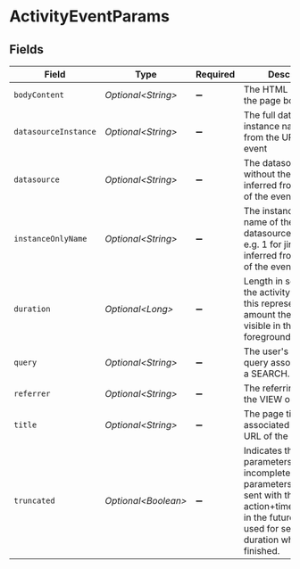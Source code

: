 # ActivityEventParams


## Fields

| Field                                                                                                                                                                                           | Type                                                                                                                                                                                            | Required                                                                                                                                                                                        | Description                                                                                                                                                                                     |
| ----------------------------------------------------------------------------------------------------------------------------------------------------------------------------------------------- | ----------------------------------------------------------------------------------------------------------------------------------------------------------------------------------------------- | ----------------------------------------------------------------------------------------------------------------------------------------------------------------------------------------------- | ----------------------------------------------------------------------------------------------------------------------------------------------------------------------------------------------- |
| `bodyContent`                                                                                                                                                                                   | *Optional\<String>*                                                                                                                                                                             | :heavy_minus_sign:                                                                                                                                                                              | The HTML content of the page body.                                                                                                                                                              |
| `datasourceInstance`                                                                                                                                                                            | *Optional\<String>*                                                                                                                                                                             | :heavy_minus_sign:                                                                                                                                                                              | The full datasource instance name inferred from the URL of the event                                                                                                                            |
| `datasource`                                                                                                                                                                                    | *Optional\<String>*                                                                                                                                                                             | :heavy_minus_sign:                                                                                                                                                                              | The datasource without the instance inferred from the URL of the event                                                                                                                          |
| `instanceOnlyName`                                                                                                                                                                              | *Optional\<String>*                                                                                                                                                                             | :heavy_minus_sign:                                                                                                                                                                              | The instance only name of the datasource instance, e.g. 1 for jira_1, inferred from the URL of the event                                                                                        |
| `duration`                                                                                                                                                                                      | *Optional\<Long>*                                                                                                                                                                               | :heavy_minus_sign:                                                                                                                                                                              | Length in seconds of the activity. For VIEWS, this represents the amount the page was visible in the foreground.                                                                                |
| `query`                                                                                                                                                                                         | *Optional\<String>*                                                                                                                                                                             | :heavy_minus_sign:                                                                                                                                                                              | The user's search query associated with a SEARCH.                                                                                                                                               |
| `referrer`                                                                                                                                                                                      | *Optional\<String>*                                                                                                                                                                             | :heavy_minus_sign:                                                                                                                                                                              | The referring URL of the VIEW or SEARCH.                                                                                                                                                        |
| `title`                                                                                                                                                                                         | *Optional\<String>*                                                                                                                                                                             | :heavy_minus_sign:                                                                                                                                                                              | The page title associated with the URL of the event                                                                                                                                             |
| `truncated`                                                                                                                                                                                     | *Optional\<Boolean>*                                                                                                                                                                            | :heavy_minus_sign:                                                                                                                                                                              | Indicates that the parameters are incomplete and more parameters may be sent with the same action+timestamp+URL in the future. This is used for sending the duration when a `VIEW` is finished. |